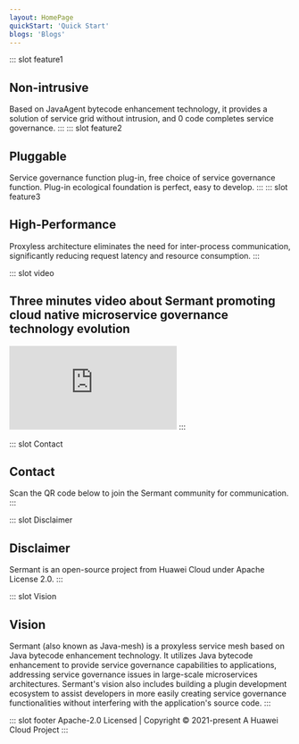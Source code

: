 ```yaml
---
layout: HomePage
quickStart: 'Quick Start'
blogs: 'Blogs'
---
```

::: slot feature1
## Non-intrusive
Based on JavaAgent bytecode enhancement technology, it provides a solution of service grid without intrusion, and 0 code completes service governance.
:::
::: slot feature2
## Pluggable
Service governance function plug-in, free choice of service governance function. Plug-in ecological foundation is perfect, easy to develop.
::: 
::: slot feature3
## High-Performance
Proxyless architecture eliminates the need for inter-process communication, significantly reducing request latency and resource consumption.
:::

::: slot video
## Three minutes video about Sermant promoting cloud native microservice governance technology evolution
<iframe src="https:////player.bilibili.com/player.html?aid=529220274&bvid=BV1Uu411s7gf&cid=1146652666&page=1"
scrolling="yes" border="0" frameborder="no" framespacing="0" allowfullscreen="true" id="sermant-video"> </iframe>
:::

::: slot Contact
## Contact
Scan the QR code below to join the Sermant community for communication.
:::

::: slot Disclaimer
## Disclaimer
Sermant is an open-source project from Huawei Cloud under Apache License 2.0.
:::

::: slot Vision
## Vision
Sermant (also known as Java-mesh) is a proxyless service mesh based on Java bytecode enhancement technology. It utilizes Java bytecode enhancement to provide service governance capabilities to applications, addressing service governance issues in large-scale microservices architectures. Sermant's vision also includes building a plugin development ecosystem to assist developers in more easily creating service governance functionalities without interfering with the application's source code.
:::

::: slot footer
Apache-2.0 Licensed | Copyright © 2021-present A Huawei Cloud Project
:::

